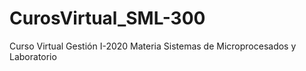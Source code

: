 # CurosVirtual_SML-300
Curso Virtual Gestión I-2020 Materia Sistemas de Microprocesados y Laboratorio
